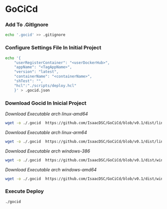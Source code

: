 # GoCiCd


### Add To .GitIgnore

```sh
echo '.gocid' >> .gitignore
```

### Configure Settings File In Initial Project

```sh
echo '{
    "userRegisterContainer": "<userDockerHub>",
    "appName": "<TagAppName>",
    "version": "latest",
    "containerName": "<containerName>",
    "shTest": "",
    "hcl":"./scripts/deploy.hcl"
    }' > .gocid.json
```

### Download Gocid In Inicial Project

*Download Executable arch linux-amd64*
```sh
wget -o ./.gocid  https://github.com/IsaacDSC/GoCiCd/blob/v0.1/dist/linux-amd64
```

*Download Executable arch linux-arm64*
```sh
wget -o ./.gocid  https://github.com/IsaacDSC/GoCiCd/blob/v0.1/dist/linux-arm64
```

*Download Executable arch windows-386*
```sh
wget -o ./.gocid  https://github.com/IsaacDSC/GoCiCd/blob/v0.1/dist/windows-386
```

*Download Executable arch windows-amd64*
```sh
wget -o ./.gocid  https://github.com/IsaacDSC/GoCiCd/blob/v0.1/dist/windows-amd64
```


### Execute Deploy

```sh
./gocid
```